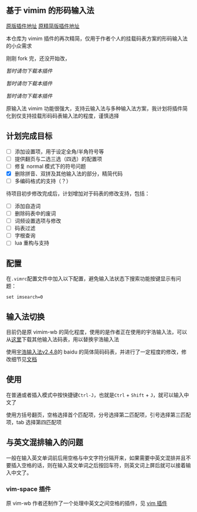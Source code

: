 ## 基于 vimim 的形码输入法

[原版插件地址](https://www.vim.org/scripts/script.php?script_id=2506)
[原精简版插件地址](https://github.com/yuweijun/vim-wb)

本仓库为 vimim 插件的再次精简，仅用于作者个人的挂载码表方案的形码输入法的小众需求

刚刚 fork 完，还没开始改，

*暂时请勿下载本插件*

*暂时请勿下载本插件*

*暂时请勿下载本插件*

原输入法 vimim 功能很强大，支持云输入法与多种输入法方案，我计划将插件简化到仅支持挂载形码码表输入法的程度，谨慎选择

## 计划完成目标

- [ ] 添加设置项，用于设定全角/半角符号等
- [ ] 提供翻页与二选三选（四选）的配置项
- [ ] 修复 normal 模式下的符号问题
- [x] 删除拼音、双拼及其他输入法的部分，精简代码
- [ ] 多编码格式的支持（？）

待项目初步修改完成后，计划增加对于码表的修改支持，包括：
- [ ] 添加自造词
- [ ] 删除码表中的废词
- [ ] 词频设置选项与修改
- [ ] 码表过滤
- [ ] 字根查询
- [ ] lua 重构与支持

## 配置

在`.vimrc`配置文件中加入以下配置，避免输入法状态下搜索功能按键显示有问题：

```vim
set imsearch=0
```

## 输入法切换

目前仍是原 vimim-wb 的简化程度，使用的是作者正在使用的宇浩输入法，可以从[这里](https://code.google.com/archive/p/vimim/downloads?page=2)下载其他输入法码表，用以替换宇浩输入法

使用[宇浩输入法v2.4.8](https://github.com/forFudan/yuhao)的 baidu 的简体简码码表，并进行了一定程度的修改，修改细节见[文档](./mabiao_diff.md)

## 使用

在普通或者插入模式中按快捷键`Ctrl-J`，也就是`Ctrl` + `Shift` + `J`，就可以输入中文了

使用方括号翻页，空格选择首个匹配项，分号选择第二匹配项，引号选择第三匹配项，tab 选择第四匹配项

<!-- more -->

## 与英文混排输入的问题

一般在输入英文单词前后用空格与中文字符分隔开来，如果需要中英文混排并且不要插入空格的话，则在输入英文单词之后按回车符，则英文词上屏后就可以接着输入中文了。

### vim-space 插件

原 vim-wb 作者还制作了一个处理中英文之间空格的插件，见 [vim 插件](https://github.com/yuweijun/vim-space.git)

